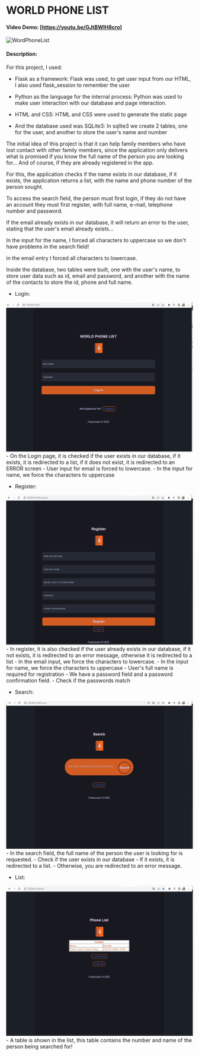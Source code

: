 # WORLD PHONE LIST
#### Video Demo:  [<https://youtu.be/GJtBWlH8cro>]
![WordPhoneList](https://user-images.githubusercontent.com/100033559/216462577-14c06db9-9fef-4e3e-b47e-238d4663faf0.gif)

#### Description:

 For this project, I used:

 - Flask as a framework:
    Flask was used, to get user input from our HTML, I also used flask_session to remember the user

 - Python as the language for the internal process:
    Python was used to make user interaction with our database and page interaction.

 - HTML and CSS:
    HTML and CSS were used to generate the static page

 - And the database used was SQLite3:
    In sqlite3 we create 2 tables, one for the user, and another to store the user's name and number

The initial idea of this project is that it can help family members who have lost contact with other family members,
since the application only delivers what is promised if you know the full name of the person you are looking for... And of course,
if they are already registered in the app.

For this, the application checks if the name exists in our database, if it exists, the application returns a list,
with the name and phone number of the person sought.

To access the search field, the person must first login, if they do not have an account
they must first register, with full name, e-mail, telephone number and password.

If the email already exists in our database, it will return an error to the user, stating that the user's email already exists...

In the input for the name, I forced all characters to uppercase so we don't have problems in the search field!

in the email entry I forced all characters to lowercase.

Inside the database, two tables were built, one with the user's name,
to store user data such as id, email and password, and another with the name of the contacts to store the id, phone and full name.

- Login:

![github-small](/imgs/projeto-login.PNG)
    - On the Login page, it is checked if the user exists in our database, if it exists,
      it is redirected to a list, if it does not exist, it is redirected to an ERROR screen
    - User input for email is forced to lowercase.
    - In the input for name, we force the characters to uppercase

- Register:

![github-small](/imgs/projeto-register.PNG)
    - In register, it is also checked if the user already exists in our database, if it not exists, it is redirected to an error message, otherwise it is redirected to a list
    - In the email input, we force the characters to lowercase.
    - In the input for name, we force the characters to uppercase
    - User's full name is required for registration
    - We have a password field and a password confirmation field.
    - Check if the passwords match

- Search:

![github-small](/imgs/projeto-busca.PNG)
    - In the search field, the full name of the person the user is looking for is requested.
    - Check if the user exists in our database
    - If it exists, it is redirected to a list.
    - Otherwise, you are redirected to an error message.

- List:

![github-small](/imgs/projeto-list.PNG)
    - A table is shown in the list, this table contains the number and name of the person being searched for!
